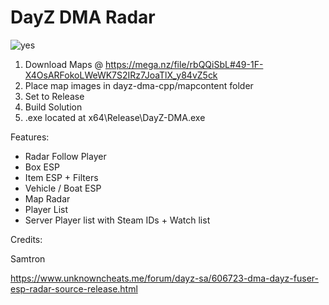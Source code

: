 # DayZ DMA Radar
![yes](https://github.com/user-attachments/assets/b95c3548-644f-4701-b979-0c4f5ab3d83c)

1. Download Maps @ https://mega.nz/file/rbQQiSbL#49-1F-X4OsARFokoLWeWK7S2IRz7JoaTlX_y84vZ5ck
2. Place map images in dayz-dma-cpp/mapcontent folder
3. Set to Release
4. Build Solution
5. .exe located at x64\Release\DayZ-DMA.exe

Features:
- Radar Follow Player
- Box ESP
- Item ESP + Filters
- Vehicle / Boat ESP
- Map Radar
- Player List
- Server Player list with Steam IDs + Watch list

Credits:

Samtron

https://www.unknowncheats.me/forum/dayz-sa/606723-dma-dayz-fuser-esp-radar-source-release.html
